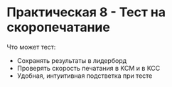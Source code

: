 # Практическая 8 - Тест на скоропечатание

Что может тест:
- Сохранять результаты в лидерборд
- Проверять скорость печатания в КСМ и в КСС
- Удобная, интуитивная подстветка при тесте
